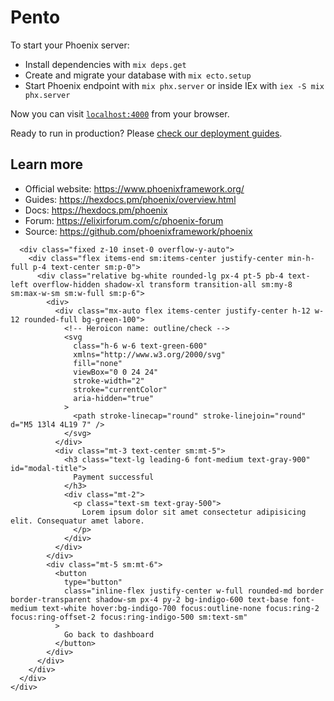 # Pento

To start your Phoenix server:

  * Install dependencies with `mix deps.get`
  * Create and migrate your database with `mix ecto.setup`
  * Start Phoenix endpoint with `mix phx.server` or inside IEx with `iex -S mix phx.server`

Now you can visit [`localhost:4000`](http://localhost:4000) from your browser.

Ready to run in production? Please [check our deployment guides](https://hexdocs.pm/phoenix/deployment.html).

## Learn more

  * Official website: https://www.phoenixframework.org/
  * Guides: https://hexdocs.pm/phoenix/overview.html
  * Docs: https://hexdocs.pm/phoenix
  * Forum: https://elixirforum.com/c/phoenix-forum
  * Source: https://github.com/phoenixframework/phoenix





<div class="relative z-10" aria-labelledby="modal-title" role="dialog" aria-modal="true">
      <div class="fixed inset-0 bg-gray-500 bg-opacity-75 transition-opacity"></div>

      <div class="fixed z-10 inset-0 overflow-y-auto">
        <div class="flex items-end sm:items-center justify-center min-h-full p-4 text-center sm:p-0">
          <div class="relative bg-white rounded-lg px-4 pt-5 pb-4 text-left overflow-hidden shadow-xl transform transition-all sm:my-8 sm:max-w-sm sm:w-full sm:p-6">
            <div>
              <div class="mx-auto flex items-center justify-center h-12 w-12 rounded-full bg-green-100">
                <!-- Heroicon name: outline/check -->
                <svg
                  class="h-6 w-6 text-green-600"
                  xmlns="http://www.w3.org/2000/svg"
                  fill="none"
                  viewBox="0 0 24 24"
                  stroke-width="2"
                  stroke="currentColor"
                  aria-hidden="true"
                >
                  <path stroke-linecap="round" stroke-linejoin="round" d="M5 13l4 4L19 7" />
                </svg>
              </div>
              <div class="mt-3 text-center sm:mt-5">
                <h3 class="text-lg leading-6 font-medium text-gray-900" id="modal-title">
                  Payment successful
                </h3>
                <div class="mt-2">
                  <p class="text-sm text-gray-500">
                    Lorem ipsum dolor sit amet consectetur adipisicing elit. Consequatur amet labore.
                  </p>
                </div>
              </div>
            </div>
            <div class="mt-5 sm:mt-6">
              <button
                type="button"
                class="inline-flex justify-center w-full rounded-md border border-transparent shadow-sm px-4 py-2 bg-indigo-600 text-base font-medium text-white hover:bg-indigo-700 focus:outline-none focus:ring-2 focus:ring-offset-2 focus:ring-indigo-500 sm:text-sm"
              >
                Go back to dashboard
              </button>
            </div>
          </div>
        </div>
      </div>
    </div>